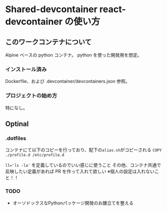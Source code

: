 # Shared-devcontainer react-devcontainer の使い方

## このワークコンテナについて

Alpine ベースの python コンテナ。
python を使った開発用を想定。

### インストール済み
Dockerfile、および .devcontainer/devcontainers.json 参照。

### プロジェクトの始め方
特になし。

## Optinal

### .dotfiles

コンテナにて以下のコピーを行っており、配下の`alias.sh`がコピーされる
`COPY ./profile.d /etc/profile.d`

`ll='ls -la'` を定義しているのでいい感じに使うこと
その他、コンテナ共通で反映したい定義があれば PR を作って入れて欲しい
※個人の設定は入れないこと！！

### TODO

* オーソドックスなPythonパッケージ開発のお膳立てを整える

